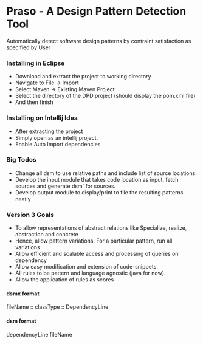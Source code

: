 # Praso - A Design Pattern Detection Tool

Automatically detect software design patterns by contraint satisfaction as specified by User


### Installing in Eclipse

- Download and extract the project to working directory
- Navigate to File -> Import
- Select Maven -> Existing Maven Project
- Select the directory of the DPD project (should display the pom.xml file)
- And then finish


### Installing on Intellij Idea

- After extracting the project
- Simply open as an intellij project.
- Enable Auto Import dependencies

### Big Todos

- Change all dsm to use relative paths and include list of source locations.
- Develop the input module that takes code location as input, fetch sources and generate dsm' for sources.
- Develop output module to display/print to file the resulting patterns neatly

### Version 3 Goals

- To allow representations of abstract relations like Specialize, realize, abstraction and concrete
- Hence, allow pattern variations. For a particular pattern, run all variations
- Allow efficient and scalable access and processing of queries on dependency
- Allow easy modification and extension of code-snippets.
- All rules to be pattern and language agnostic (java for now).
- Allow the application of rules as scores

#### dsmx format
fileName :: classType :: DependencyLine

#### dsm format
dependencyLine
fileName
